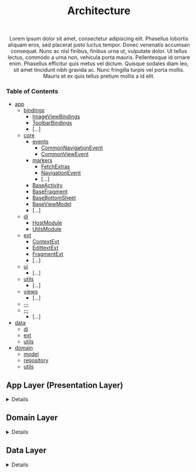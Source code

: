 <h1 align="center">Architecture</h1></br>
<p align="center"> 
Lorem ipsum dolor sit amet, consectetur adipiscing elit. Phasellus lobortis aliquam eros, sed placerat justo luctus tempor. Donec venenatis accumsan consequat. Nunc ac nisl finibus, finibus urna ut, vulputate dolor. Ut tellus lectus, commodo a urna non, vehicula porta mauris. Pellentesque id ornare enim. Phasellus efficitur quis metus vel dictum. Quisque sodales diam leo, sit amet tincidunt nibh gravida ac. Nunc fringilla turpis vel porta mollis. Mauris et ex quis tellus pretium mollis a id elit.
</p>

### Table of Contents
- [app](#example)
	- [bindings](#example)
		- [ImageViewBindings](#example)
		- [ToolbarBindings](#example)
		- [...]
	- [core](#example)
		- [events](#example)
			- [CommonNavigationEvent](#example)
			- [CommonViewEvent](#example)
		- [markers](#example)
			- [FetchExtras](#example)
			- [NavigationEvent](#example)
			- [...]
		- [BaseActivity](#example)
		- [BaseFragment](#example)
		- [BaseBottomSheet](#example)
		- [BaseViewModel](#example)
		- [...]
	- [di](#example)
		- [HostModule](#example)
		- [UtilsModule](#example)
	- [ext](#example)
		- [ContextExt](#example)
		- [EdittextExt](#example)
		- [FragmentExt](#example)
		- [...]
	- [ui](#example)
		- [...]
	- [utils](#example)
		- [...]
	- [views](#example)
		- [...]
	- [--](#example)
	- [--](#example)
		 - [...]
- [data](#example)
	- [di](#example)
	- [ext](#example)
	- [utils](#example)
- [domain](#example)
	- [model](#example)
	- [repository](#example)
	- [utils](#example)



<a name="example"></a>

<a name="example"></a>
## App Layer (Presentation Layer)
<details>
The presentation layer presents the data to the User.

- Contains UI (Activities & Fragments).
- Depends on Domain Layer.


```text
├── ExampleRoot
  ├── Child1
    ├── Child2
    ├── Child3
    ├── ...
```
</details>


<a name="example2"></a>
## Domain Layer
<details>
The domain layer is the most inner part of our Architecture.

- Contains Entities and Repository Interfaces.
- Has no dependencies with the other layers.
- Contains business logics.

```text
├── ExampleRoot
  ├── Child1
    ├── Child2
    ├── Child3
    ├── ...
```
</details>


<a name="example2"></a>
## Data Layer
<details>
Lorem ipsum dolor sit amet, consectetur adipiscing elit. Phasellus lobortis aliquam eros, sed placerat justo luctus tempor. Donec venenatis accumsan consequat. Nunc ac nisl finibus, finibus urna ut, vulputate dolor. Ut tellus lectus, commodo a urna non, vehicula porta mauris. Pellentesque id ornare enim. Phasellus efficitur quis metus vel dictum. Quisque sodales diam leo, sit amet tincidunt nibh gravida ac. Nunc fringilla turpis vel porta mollis. Mauris et ex quis tellus pretium mollis a id elit.

```text
├── ExampleRoot
  ├── Child1
    ├── Child2
    ├── Child3
    ├── ...
```
</details>
